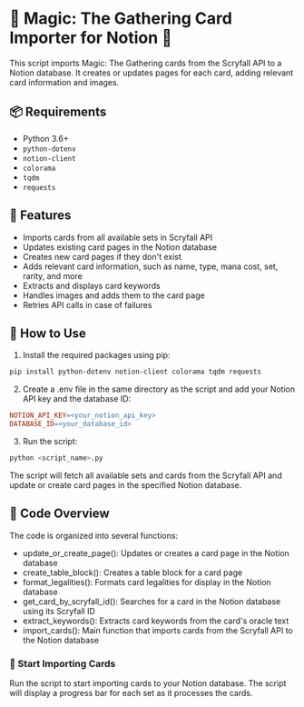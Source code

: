 # 🌟 Magic: The Gathering Card Importer for Notion 🌟

This script imports Magic: The Gathering cards from the Scryfall API to a Notion database. It creates or updates pages for each card, adding relevant card information and images. 

## 📦 Requirements

- Python 3.6+
- `python-dotenv`
- `notion-client`
- `colorama`
- `tqdm`
- `requests`

## 🎯 Features

- Imports cards from all available sets in Scryfall API
- Updates existing card pages in the Notion database
- Creates new card pages if they don't exist
- Adds relevant card information, such as name, type, mana cost, set, rarity, and more
- Extracts and displays card keywords
- Handles images and adds them to the card page
- Retries API calls in case of failures

## 📝 How to Use

1. Install the required packages using pip:

```bash
pip install python-dotenv notion-client colorama tqdm requests
```

2. Create a .env file in the same directory as the script and add your Notion API key and the database ID:

```makefile
NOTION_API_KEY=<your_notion_api_key>
DATABASE_ID=<your_database_id>
```

3. Run the script:

```bash
python <script_name>.py
```

The script will fetch all available sets and cards from the Scryfall API and update or create card pages in the specified Notion database.

## 📖 Code Overview

The code is organized into several functions:

- update_or_create_page(): Updates or creates a card page in the Notion database
- create_table_block(): Creates a table block for a card page
- format_legalities(): Formats card legalities for display in the Notion database
- get_card_by_scryfall_id(): Searches for a card in the Notion database using its Scryfall ID
- extract_keywords(): Extracts card keywords from the card's oracle text
- import_cards(): Main function that imports cards from the Scryfall API to the Notion database

### 🚀 Start Importing Cards

Run the script to start importing cards to your Notion database. The script will display a progress bar for each set as it processes the cards.